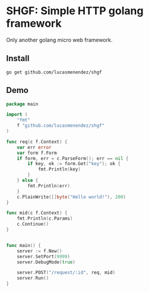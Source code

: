 # SHGF: Simple HTTP golang framework
Only another golang micro web framework.

## Install

```
go get github.com/lucasmenendez/shgf	
```

## Demo

```go
package main

import (
	"fmt"
	f "github.com/lucasmenendez/shgf"
)

func req(c f.Context) {
	var err error
	var form f.Form
	if form, err = c.ParseForm(); err == nil {
		if key, ok := form.Get("key"); ok {
			fmt.Println(key)
		}
	} else {
		fmt.Println(err)
	}
	c.PlainWrite([]byte("Hello world!"), 200)
}

func mid(c f.Context) {
	fmt.Println(c.Params)
	c.Continue()
}


func main() {
	server := f.New()
	server.SetPort(9999)
	server.DebugMode(true)

	server.POST("/request/:id", req, mid)
	server.Run()
}
```
